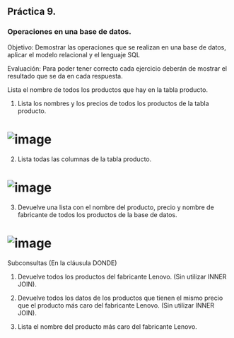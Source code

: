 ## Práctica 9.
### Operaciones en una base de datos.
Objetivo: Demostrar las operaciones que se realizan en una base de datos, aplicar el modelo relacional y el lenguaje SQL

Evaluación: Para poder tener correcto cada ejercicio deberán de mostrar el resultado que se da en cada respuesta.

Lista el nombre de todos los productos que hay en la tabla producto.


1. Lista los nombres y los precios de todos los productos de la tabla producto.
# ![image](https://user-images.githubusercontent.com/104279876/173173222-2ab3a4ff-2590-4c53-90b4-bc29479e64a8.png)

2. Lista todas las columnas de la tabla producto.
# ![image](https://user-images.githubusercontent.com/104279876/173172451-4aafeaec-7586-4078-8a28-173589c6e071.png)


3. Devuelve una lista con el nombre del producto, precio y nombre de fabricante de
todos los productos de la base de datos.
# ![image](https://user-images.githubusercontent.com/104279876/173173263-29ec9211-deb2-485d-9e09-678737086170.png)

Subconsultas (En la cláusula DONDE)
1. Devuelve todos los productos del fabricante Lenovo. (Sin utilizar INNER
JOIN).


2. Devuelve todos los datos de los productos que tienen el mismo precio que el
producto más caro del fabricante Lenovo. (Sin utilizar INNER JOIN).


3. Lista el nombre del producto más caro del fabricante Lenovo.
